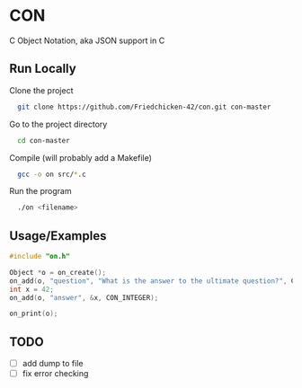 
# CON

C Object Notation, aka JSON support in C


## Run Locally

Clone the project

```bash
  git clone https://github.com/Friedchicken-42/con.git con-master
```

Go to the project directory

```bash
  cd con-master
```

Compile (will probably add a Makefile)

```bash
  gcc -o on src/*.c
```

Run the program

```bash
  ./on <filename>
```


## Usage/Examples

```c
#include "on.h"

Object *o = on_create();
on_add(o, "question", "What is the answer to the ultimate question?", CON_STRING);
int x = 42;
on_add(o, "answer", &x, CON_INTEGER);

on_print(o);
```


## TODO

- [ ] add dump to file
- [ ] fix error checking
